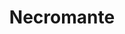 ---
Numero: 406
title: Necromante
Autor: Gordon R Dickson
Co-autor: 
Ano-de-Publicacao: 1991
Titulo-original: Necromancer
Tradutor: Samuel Soares
Co-tradutor: 
Ano-de-edicao: 1962
alias: Gordon-R-Dickson
Autor2-alias: 
Tradutor1-alias: Samuel-Soares
Tradutor2-alias: 
Titulo-link: 406-Necromante
Capa: António Pedro
pags: 178
Capa-link: Antonio-Pedro
---
